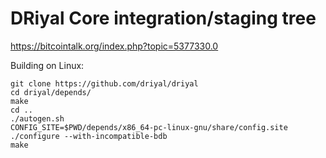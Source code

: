DRiyal Core integration/staging tree
=====================================

https://bitcointalk.org/index.php?topic=5377330.0

Building on Linux:
```
git clone https://github.com/driyal/driyal
cd driyal/depends/
make
cd ..
./autogen.sh
CONFIG_SITE=$PWD/depends/x86_64-pc-linux-gnu/share/config.site ./configure --with-incompatible-bdb
make
```
